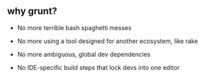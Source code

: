##  why grunt?

* No more terrible bash spaghetti messes

* No more using a tool designed for another ecosystem, like rake

* No more ambiguous, global dev dependencies

* No IDE-specific build steps that lock devs into one editor
